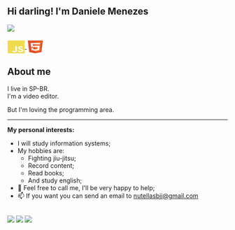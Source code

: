 ## Hi darling! I'm Daniele Menezes 
 <div>
  <a href="https://github.com/beacons.page/nutellasbjj">
  <img height="180em" src="https://github-readme-stats.vercel.app/api?username=danielemenezes&show_icons=true&theme=dracula&include_all_commits=true&count_private=true"/>
 </div>
<div style="display: inline_block"><br>
  <img align="center" alt="Dani-Js" height="30" width="40" src="https://raw.githubusercontent.com/devicons/devicon/master/icons/javascript/javascript-plain.svg">
  <img align="center" alt="Dani-HTML" height="30" width="40" src="https://raw.githubusercontent.com/devicons/devicon/master/icons/html5/html5-original.svg">
</a>
<p align="left" >
  <div>
   <h2>
   About me
   </h2>
   I live in SP-BR.<br />
I'm a video editor.
   <p align="left" >
But I'm loving the programming area.
<hr />

**My personal interests:**
   
- I will study information systems;
- My hobbies are:
  - Fighting jiu-jitsu;
  - Record content;
  - Read books;
  - And study english;
- 💬 Feel free to call me, I'll be very happy to help;
- 📫 If you want you can send an email to nutellasbjj@gmail.com

<div style="display: inline_block"><br>
</div> 
  <a href="https://instagram.com/nutellasbjj" target="_blank"><img src="https://img.shields.io/badge/-Instagram-%23E4405F?style=for-the-badge&logo=instagram&logoColor=white" target="_blank"></a>
</a> 
  <a href = "mailto:nutelasbjj@gmail.com"><img src="https://img.shields.io/badge/-Gmail-%23333?style=for-the-badge&logo=gmail&logoColor=white" target="_blank"></a>
  <a href="https://www.linkedin.com/in/daniele-menezes-3081a9197/" target="_blank"><img src="https://img.shields.io/badge/-LinkedIn-%230077B5?style=for-the-badge&logo=linkedin&logoColor=white" target="_blank">
 </a> 

 
</div>

